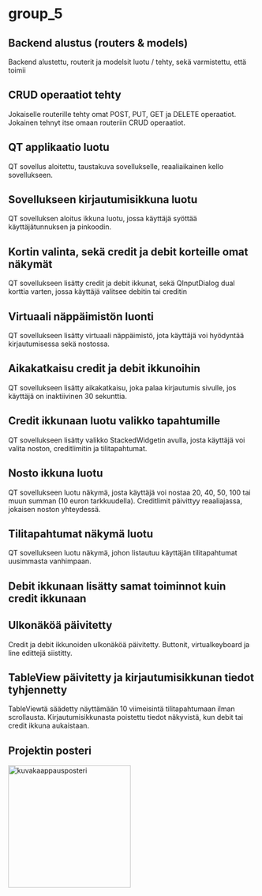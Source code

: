 # group_5

## Backend alustus (routers & models)
Backend alustettu, routerit ja modelsit luotu / tehty, sekä varmistettu, että toimii

## CRUD operaatiot tehty
Jokaiselle routerille tehty omat POST, PUT, GET ja DELETE operaatiot. Jokainen tehnyt itse omaan routeriin CRUD operaatiot.

## QT applikaatio luotu
QT sovellus aloitettu, taustakuva sovellukselle, reaaliaikainen kello sovellukseen.

## Sovellukseen kirjautumisikkuna luotu
QT sovelluksen aloitus ikkuna luotu, jossa käyttäjä syöttää käyttäjätunnuksen ja pinkoodin.

## Kortin valinta, sekä credit ja debit korteille omat näkymät
QT sovellukseen lisätty credit ja debit ikkunat, sekä QInputDialog dual korttia varten, jossa käyttäjä valitsee debitin tai creditin

## Virtuaali näppäimistön luonti
QT sovellukseen lisätty virtuaali näppäimistö, jota käyttäjä voi hyödyntää kirjautumisessa sekä nostossa.

## Aikakatkaisu credit ja debit ikkunoihin
QT sovellukseen lisätty aikakatkaisu, joka palaa kirjautumis sivulle, jos käyttäjä on inaktiivinen 30 sekunttia.

## Credit ikkunaan luotu valikko tapahtumille
QT sovellukseen lisätty valikko StackedWidgetin avulla, josta käyttäjä voi valita noston, creditlimitin ja tilitapahtumat. 

## Nosto ikkuna luotu
QT sovellukseen luotu näkymä, josta käyttäjä voi nostaa 20, 40, 50, 100 tai muun summan (10 euron tarkkuudella). Creditlimit päivittyy reaaliajassa, jokaisen noston yhteydessä. 

## Tilitapahtumat näkymä luotu
QT sovellukseen luotu näkymä, johon listautuu käyttäjän tilitapahtumat uusimmasta vanhimpaan.

## Debit ikkunaan lisätty samat toiminnot kuin credit ikkunaan

## Ulkonäköä päivitetty
Credit ja debit ikkunoiden ulkonäköä päivitetty. Buttonit, virtualkeyboard ja line edittejä siistitty.

## TableView päivitetty ja kirjautumisikkunan tiedot tyhjennetty
TableViewtä säädetty näyttämään 10 viimeisintä tilitapahtumaan ilman scrollausta. Kirjautumisikkunasta poistettu tiedot näkyvistä, kun debit tai credit ikkuna aukaistaan.

## Projektin posteri
<img width="248" alt="kuvakaappausposteri" src="https://github.com/user-attachments/assets/60ba9318-6c21-48f1-8818-6263f96feaf7" />
